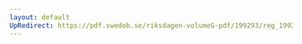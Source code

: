 ```yaml
---
layout: default
UpRedirect: https://pdf.swedeb.se/riksdagen-volumeG-pdf/199293/reg_199293/reg_199293_0192.pdf
---
```

